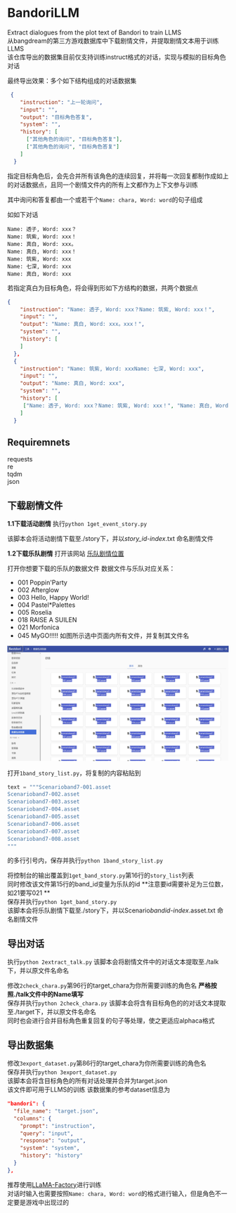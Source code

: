 # BandoriLLM
Extract dialogues from the plot text of Bandori to train LLMS  
从bangdream的第三方游戏数据库中下载剧情文件，并提取剧情文本用于训练LLMS  
该仓库导出的数据集目前仅支持训练instruct格式的对话，实现与模拟的目标角色对话

最终导出效果：多个如下结构组成的对话数据集
```json
 {
    "instruction": "上一轮询问",
    "input": "",
    "output": "目标角色答复",
    "system": "",
    "history": [
      ["其他角色的询问", "目标角色答复"],
      ["其他角色的询问", "目标角色答复"]
    ]
  }
```
指定目标角色后，会先合并所有该角色的连续回复，并将每一次回复都制作成如上的对话数据点，且同一个剧情文件内的所有上文都作为上下文参与训练

其中询问和答复都由一个或若干个`Name: chara, Word: word`的句子组成  

如如下对话
```
Name: 透子, Word: xxx？
Name: 筑紫, Word: xxx！
Name: 真白, Word: xxx。
Name: 真白, Word: xxx！
Name: 筑紫, Word: xxx
Name: 七深, Word: xxx
Name: 真白, Word: xxx
```
若指定真白为目标角色，将会得到形如下方结构的数据，共两个数据点
```json
{
    "instruction": "Name: 透子, Word: xxx？Name: 筑紫, Word: xxx！",
    "input": "",
    "output": "Name: 真白, Word: xxx。xxx！",
    "system": "",
    "history": [
    ]
  },
  {
    "instruction": "Name: 筑紫, Word: xxxName: 七深, Word: xxx",
    "input": "",
    "output": "Name: 真白, Word: xxx",
    "system": "",
    "history": [
	 ["Name: 透子, Word: xxx？Name: 筑紫, Word: xxx！", "Name: 真白, Word: xxx。xxx！"]
    ]
  }
```

## Requiremnets 
requests  
re  
tqdm  
json
## 下载剧情文件
**1.1下载活动剧情**
执行`python 1get_event_story.py`  

该脚本会将活动剧情下载至./story下，并以*story_id*-*index*.txt 命名剧情文件

**1.2下载乐队剧情**
打开该网站  [乐队剧情位置](https://bestdori.com/tool/explorer/asset/cn/scenario/band "乐队剧情位置")

打开你想要下载的乐队的数据文件
数据文件与乐队对应关系：
- 001 Poppin'Party
- 002 Afterglow
- 003 Hello, Happy World!
- 004 Pastel*Palettes
- 005 Roselia
- 018 RAISE A SUILEN
- 021 Morfonica
- 045 MyGO!!!!!
如图所示选中页面内所有文件，并复制其文件名

![image](https://github.com/FrostMelonMint/BandoriLLM/blob/main/imgs/bandstory.jpg)

打开`1band_story_list.py`，将复制的内容粘贴到
```python
text = """Scenarioband7-001.asset
Scenarioband7-002.asset
Scenarioband7-003.asset
Scenarioband7-004.asset
Scenarioband7-005.asset
Scenarioband7-006.asset
Scenarioband7-007.asset
Scenarioband7-008.asset
"""
```
的多行引号内，保存并执行`python 1band_story_list.py`  

将控制台的输出覆盖到`1get_band_story.py`第16行的`story_list`列表  
同时修改该文件第15行的band_id变量为乐队的id **注意要id需要补足为三位数，如21要写021 **  
保存并执行`python 1get_band_story.py`  
该脚本会将乐队剧情下载至./story下，并以Scenario*bandid*-*index*.asset.txt 命名剧情文件  
## 导出对话
执行`python 2extract_talk.py`
该脚本会将剧情文件中的对话文本提取至./talk下，并以原文件名命名 

修改`2check_chara.py`第96行的target_chara为你所需要训练的角色名 **严格按照./talk文件中的Name填写**  
保存并执行`python 2check_chara.py`
该脚本会将含有目标角色的的对话文本提取至./target下，并以原文件名命名  
同时也会进行合并目标角色重复回复的句子等处理，使之更适应alphaca格式

## 导出数据集
修改`3export_dataset.py`第86行的target_chara为你所需要训练的角色名  
保存并执行`python 3export_dataset.py`  
该脚本会将含目标角色的所有对话处理并合并为target.json  
该文件即可用于LLMS的训练
该数据集的参考dataset信息为
```json
"bandori": {
  "file_name": "target.json",
  "columns": {
    "prompt": "instruction",
    "query": "input",
    "response": "output",
    "system": "system",
    "history": "history"
  }
},
```
推荐使用[LLaMA-Factory](https://github.com/hiyouga/LLaMA-Factory "LLaMA-Factory")进行训练  
对话时输入也需要按照`Name: chara, Word: word`的格式进行输入，但是角色不一定要是游戏中出现过的



